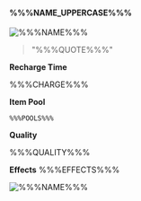 #### **%%%NAME_UPPERCASE%%%**
![%%%NAME%%%](%%%PORTRAIT%%% "%%%NAME%%%")

> "%%%QUOTE%%%"

**Recharge Time**

%%%CHARGE%%%

**Item Pool**

```
%%%POOLS%%%
```

**Quality**

%%%QUALITY%%%

**Effects**
%%%EFFECTS%%%

![%%%NAME%%%](%%%GIF%%% "%%%NAME%%%")
